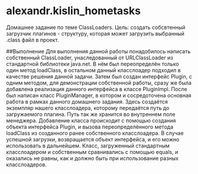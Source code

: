 ﻿# alexandr.kislin_hometasks
Домашнее задание по теме ClassLoaders. Цель: создать собсвтенный загрузчик плагинов - структуру, которая может загрузить выбранный .class файл в проект. 

##Выполнение
Для выполнения данной работы понадобилось написать собственный ClassLoader, унаследованный от URLClassLoader из стандартной библиотеки java.net. В нём был переопределён только один метод loadClass, в остальном данный класслоадер подходил в качестве решения данной задачи. Затем был создан интерфейс Plugin, с одним методом, для демонстрации собственной работы, сразу же была добавлена реализация данного интерфейса в классе PluginImpl. После был написан класс PluginManager, в котором и сосредоточена основная работа в рамках данного домашнего задания. Здесь создаётся экземпляр нашего класслоадера, которому передаётся путь до загружаемого плагина. Путь так же хранится во внутреннем поле менеджера. Добавление класса происходит с помощью создания объекта интерфейса Plugin, и вызова переопределённого метода loadClass из созданного ранее собственного класслоадера. В случае успешной загрузки, возвращается объект интерфейса, и его можно использовать в дальнейшем. Класс, загруженный стандартным класслоадером и собственным сравнивались с помощью equals, и оказались не равны, как и должно быть при использование разных класслоадеров.

